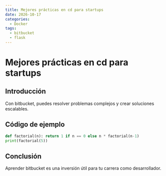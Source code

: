 ```yaml
---
title: Mejores prácticas en cd para startups
date: 2026-10-17
categories:
  - Docker
tags:
  - bitbucket
  - flask
---
```


# Mejores prácticas en cd para startups

## Introducción

Con bitbucket, puedes resolver problemas complejos y crear soluciones escalables.

## Código de ejemplo

```python
def factorial(n): return 1 if n == 0 else n * factorial(n-1)
print(factorial(5))
```

## Conclusión

Aprender bitbucket es una inversión útil para tu carrera como desarrollador.